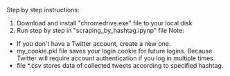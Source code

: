 Step by step instructions:
1. Download and install "chromedrive.exe" file to your local disk
2. Run step by step in "scraping_by_hashtag.ipynp" file
Note:
- If you don't have a Twitter account, create a new one.
- my_cookie.pkl file saves your login cookie for future logins. Because Twitter will require account authentication if you log in multiple times.
- file *.csv stores data of collected tweets according to specified hashtag.
